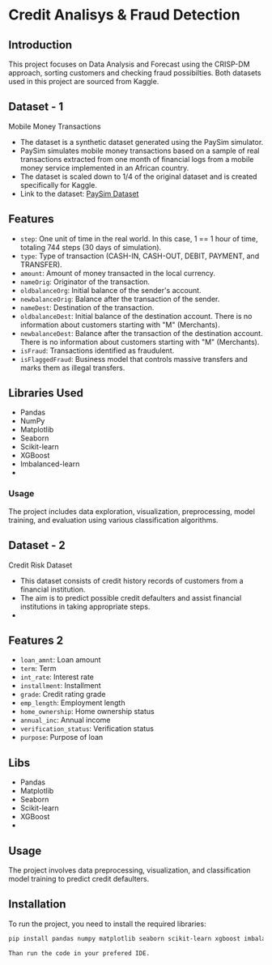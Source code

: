 
# Credit Analisys & Fraud Detection

## Introduction
This project focuses on Data Analysis and Forecast using the CRISP-DM approach, sorting customers and checking fraud possibilties. Both datasets used in this project are sourced from Kaggle.


## Dataset - 1
 Mobile Money Transactions
- The dataset is a synthetic dataset generated using the PaySim simulator.
- PaySim simulates mobile money transactions based on a sample of real transactions extracted from one month of financial logs from a mobile money service implemented in an African country.
- The dataset is scaled down to 1/4 of the original dataset and is created specifically for Kaggle.
- Link to the dataset: [PaySim Dataset](https://www.kaggle.com/datasets/ealaxi/paysim1)


## Features

- `step`: One unit of time in the real world. In this case, 1 == 1 hour of time, totaling 744 steps (30 days of simulation).
- `type`: Type of transaction (CASH-IN, CASH-OUT, DEBIT, PAYMENT, and TRANSFER).
- `amount`: Amount of money transacted in the local currency.
- `nameOrig`: Originator of the transaction.
- `oldbalanceOrg`: Initial balance of the sender's account.
- `newbalanceOrig`: Balance after the transaction of the sender.
- `nameDest`: Destination of the transaction.
- `oldbalanceDest`: Initial balance of the destination account. There is no information about customers starting with "M" (Merchants).
- `newbalanceDest`: Balance after the transaction of the destination account. There is no information about customers starting with "M" (Merchants).
- `isFraud`: Transactions identified as fraudulent.
- `isFlaggedFraud`: Business model that controls massive transfers and marks them as illegal transfers.
## Libraries Used

- Pandas
- NumPy
- Matplotlib
- Seaborn
- Scikit-learn
- XGBoost
- Imbalanced-learn
- 
### Usage
The project includes data exploration, visualization, preprocessing, model training, and evaluation using various classification algorithms.

## Dataset - 2
Credit Risk Dataset

- This dataset consists of credit history records of customers from a financial institution.
- The aim is to predict possible credit defaulters and assist financial institutions in taking appropriate steps.
- 

## Features 2

- `loan_amnt`: Loan amount
- `term`: Term
- `int_rate`: Interest rate
- `installment`: Installment
- `grade`: Credit rating grade
- `emp_length`: Employment length
- `home_ownership`: Home ownership status
- `annual_inc`: Annual income
- `verification_status`: Verification status
- `purpose`: Purpose of loan


## Libs

- Pandas
- Matplotlib
- Seaborn
- Scikit-learn
- XGBoost
- 
## Usage

The project involves data preprocessing, visualization, and classification model training to predict credit defaulters.

## Installation
To run the project, you need to install the required libraries:

```bash
pip install pandas numpy matplotlib seaborn scikit-learn xgboost imbalanced-learn plotly

Than run the code in your prefered IDE.
